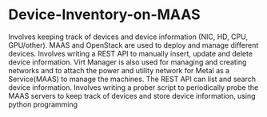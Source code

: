 # Device-Inventory-on-MAAS
Involves keeping track of devices and device information (NIC, HD, CPU, GPU/other). MAAS and OpenStack are used to deploy and manage different devices. Involves writing a REST API to manually insert, update and delete device information. Virt Manager is also used for managing and creating networks and to attach the power and utility network for Metal as a Service(MAAS) to manage the machines. The REST API can list and search device information. Involves writing a prober script to periodically probe the MAAS servers to keep track of devices and store device information, using python programming
